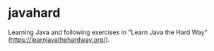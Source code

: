 # javahard

Learning Java and following exercises in "Learn Java the Hard Way" (https://learnjavathehardway.org/).
